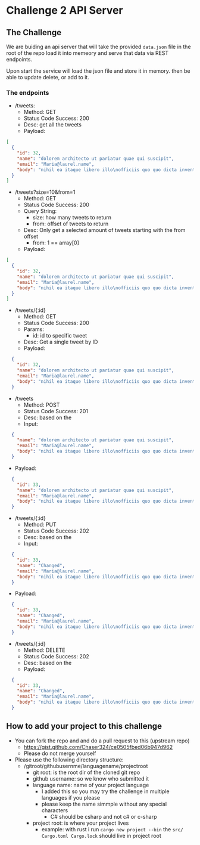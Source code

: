 # Challenge 2 API Server

## The Challenge

We are buiding an api server that will take the provided `data.json` file in the root of the repo load it into memeory and serve that data via REST endpoints.

Upon start the service will load the json file and store it in memory. then be able to update delete, or add to it.

### The endpoints

- /tweets: 
  - Method: GET 
  - Status Code Success: 200 
  - Desc: get all the tweets
  - Payload:

```json
[
  {
    "id": 32,
    "name": "dolorem architecto ut pariatur quae qui suscipit",
    "email": "Maria@laurel.name",
    "body": "nihil ea itaque libero illo\nofficiis quo quo dicta inventore consequatur voluptas voluptatem\ncorporis sed necessitatibus velit tempore\nrerum velit et temporibus"
  }
]
```
- /tweets?size=10&from=1
  - Method: GET
  - Status Code Success: 200
  - Query String:
    - size: how many tweets to return
    - from: offset of tweets to return
  - Desc: Only get a selected amount of tweets starting with the from offset
    - from: 1 == array[0]
  - Payload: 

```json
[  
  {
    "id": 32,
    "name": "dolorem architecto ut pariatur quae qui suscipit",
    "email": "Maria@laurel.name",
    "body": "nihil ea itaque libero illo\nofficiis quo quo dicta inventore consequatur voluptas voluptatem\ncorporis sed necessitatibus velit tempore\nrerum velit et temporibus"
  }
]
```

- /tweets/{:id}
  - Method: GET
  - Status Code Success: 200
  - Params:
    - id: id to specific tweet
  - Desc: Get a single tweet by ID
  - Payload:

```json
  {
    "id": 32,
    "name": "dolorem architecto ut pariatur quae qui suscipit",
    "email": "Maria@laurel.name",
    "body": "nihil ea itaque libero illo\nofficiis quo quo dicta inventore consequatur voluptas voluptatem\ncorporis sed necessitatibus velit tempore\nrerum velit et temporibus"
  }
```

- /tweets
  - Method: POST
  - Status Code Success: 201
  - Desc: based on the
  - Input: 

```json
  {
    "name": "dolorem architecto ut pariatur quae qui suscipit",
    "email": "Maria@laurel.name",
    "body": "nihil ea itaque libero illo\nofficiis quo quo dicta inventore consequatur voluptas voluptatem\ncorporis sed necessitatibus velit tempore\nrerum velit et temporibus"
  }
```

  - Payload:

```json
  {
    "id": 33,
    "name": "dolorem architecto ut pariatur quae qui suscipit",
    "email": "Maria@laurel.name",
    "body": "nihil ea itaque libero illo\nofficiis quo quo dicta inventore consequatur voluptas voluptatem\ncorporis sed necessitatibus velit tempore\nrerum velit et temporibus"
  }
```

- /tweets/{:id}
  - Method: PUT
  - Status Code Success: 202
  - Desc: based on the  
  - Input:

```json
  {
    "id": 33,
    "name": "Changed",
    "email": "Maria@laurel.name",
    "body": "nihil ea itaque libero illo\nofficiis quo quo dicta inventore consequatur voluptas voluptatem\ncorporis sed necessitatibus velit tempore\nrerum velit et temporibus"
  }
```

  - Payload:

```json
  {
    "id": 33,
    "name": "Changed",
    "email": "Maria@laurel.name",
    "body": "nihil ea itaque libero illo\nofficiis quo quo dicta inventore consequatur voluptas voluptatem\ncorporis sed necessitatibus velit tempore\nrerum velit et temporibus"
  }
```

- /tweets/{:id}
  - Method: DELETE
  - Status Code Success: 202
  - Desc: based on the  
  - Payload:

```json
  {
    "id": 33,
    "name": "Changed",
    "email": "Maria@laurel.name",
    "body": "nihil ea itaque libero illo\nofficiis quo quo dicta inventore consequatur voluptas voluptatem\ncorporis sed necessitatibus velit tempore\nrerum velit et temporibus"
  }
```

## How to add your project to this challenge

- You can fork the repo and and do a pull request to this (upstream repo)
  - https://gist.github.com/Chaser324/ce0505fbed06b947d962
  - Please do not merge yourself
- Please use the following directory structure:
  - /gitroot/githubusernme/languagename/projectroot
    - git root: is the root dir of the cloned git repo
    - github username: so we know who submitted it
    - language name: name of your project language
      - I added this so you may try the challenge in multiple languages if you please
      - please keep the name simmple without any special characters
        - C# should be csharp and not c# or c-sharp
    - project root: is where your project lives
      - example: with rust i run `cargo new project --bin` the `src/ Cargo.toml Cargo.lock` should live in project root

